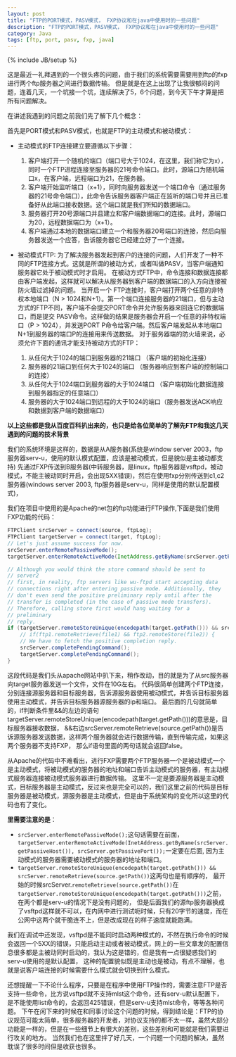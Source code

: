 ```yaml
---
layout: post
title: "FTP的PORT模式，PASV模式， FXP协议和在java中使用时的一些问题"
description: "FTP的PORT模式，PASV模式， FXP协议和在java中使用时的一些问题"
category: Java
tags: [ftp, port, pasv, fxp, java]
---
```

{% include JB/setup %}


这是最近一礼拜遇到的一个很头疼的问题，由于我们的系统需要需要用到ftp的fxp进行两个ftp服务器之间进行数据传输。 但是就是在这上出现了让我很郁闷的问题，连着几天，一个坑接一个坑，连续解决了5，6个问题，到今天下午才算是把所有问题解决。

在讲述我遇到的问题之前我们先了解下几个概念：

首先是PORT模式和PASV模式，也就是FTP的主动模式和被动模式：

* 主动模式的FTP连接建立要遵循以下步骤：

    1. 客户端打开一个随机的端口（端口号大于1024，在这里，我们称它为x），同时一个FTP进程连接至服务器的21号命令端口。此时，源端口为随机端口x，在客户端，远程端口为21，在服务器。
    2. 客户端开始监听端口（x+1），同时向服务器发送一个端口命令（通过服务器的21号命令端口），此命令告诉服务器客户端正在监听的端口号并且已准备好从此端口接收数据。这个端口就是我们所知的数据端口。
    3. 服务器打开20号源端口并且建立和客户端数据端口的连接。此时，源端口为20，远程数据端口为（x+1）。
    4. 客户端通过本地的数据端口建立一个和服务器20号端口的连接，然后向服务器发送一个应答，告诉服务器它已经建立好了一个连接。


* 被动模式FTP: 为了解决服务器发起到客户的连接的问题，人们开发了一种不同的FTP连接方式。这就是所谓的被动方式，或者叫做PASV，当客户端通知服务器它处于被动模式时才启用。 在被动方式FTP中，命令连接和数据连接都由客户端发起，这样就可以解决从服务器到客户端的数据端口的入方向连接被防火墙过滤掉的问题。 当开启一个 FTP连接时，客户端打开两个任意的非特权本地端口（N > 1024和N+1）。第一个端口连接服务器的21端口，但与主动方式的FTP不同，客户端不会提交PORT命令并允许服务器来回连它的数据端口，而是提交 PASV命令。这样做的结果是服务器会开启一个任意的非特权端口（P > 1024），并发送PORT P命令给客户端。然后客户端发起从本地端口N+1到服务器的端口P的连接用来传送数据。 对于服务器端的防火墙来说，必须允许下面的通讯才能支持被动方式的FTP：

    1. 从任何大于1024的端口到服务器的21端口 （客户端的初始化连接）
    2. 服务器的21端口到任何大于1024的端口 （服务器响应到客户端的控制端口的连接）
    3. 从任何大于1024端口到服务器的大于1024端口 （客户端初始化数据连接到服务器指定的任意端口）
    4. 服务器的大于1024端口到远程的大于1024的端口（服务器发送ACK响应和数据到客户端的数据端口）


**以上这些都是我从百度百科扒出来的，也只是给各位简单的了解先FTP和我这几天遇到的问题的技术背景**

我们的系统环境是这样的，数据是从A服务器(系统是window server 2003，ftp服务器serv-u，使用的默认模式配置，应该是被动模式，但是貌似是主被动都支持) 先通过FXP传送到B服务器(中转服务器，是linux，ftp服务器是vsftpd，被动模式，不能主被动同时开启，会出现5XX错误)，然后在使用fxp分别传送到c1,c2服务器(windows server 2003, ftp服务器是serv-u，同样是使用的默认配置模式)，

我们在项目中使用的是Apache的net包的ftp功能进行FTP操作,下面是我们使用FXP功能的代码：

```java
FTPClient srcServer = connect(source, ftpLog);
FTPClient targetServer = connect(target, ftpLog);
// Let's just assume success for now.
srcServer.enterRemotePassiveMode();
targetServer.enterRemoteActiveMode(InetAddress.getByName(srcServer.getPassiveHost()), srcServer.getPassivePort());

// Although you would think the store command should be sent to
// server2
// first, in reality, ftp servers like wu-ftpd start accepting data
// connections right after entering passive mode. Additionally, they
// don't even send the positive preliminary reply until after the
// transfer is completed (in the case of passive mode transfers).
// Therefore, calling store first would hang waiting for a
// preliminary
// reply.
if (targetServer.remoteStoreUnique(encodepath(target.getPath())) && srcServer.remoteRetrieve(source.getPath())) {
    // if(ftp1.remoteRetrieve(file1) && ftp2.remoteStore(file2)) {
    // We have to fetch the positive completion reply.
    srcServer.completePendingCommand();
    targetServer.completePendingCommand();
}

```

这段代码是我们头从apache网站中扒下来，稍作改动，目的就是为了从src服务器向target服务器发送一个文件，文件在10G左右。 代码很简单创建两个FTP连接，分别连接源服务器和目标服务器，告诉源服务器使用被动模式，并告诉目标服务器使用主动模式，并告诉目标服务器源服务器的ip和端口。 最后面的几句就简单的，if判断条件里&&的左边的语句targetServer.remoteStoreUnique(encodepath(target.getPath()))的意思是，目标服务器接收数据， &&右边srcServer.remoteRetrieve(source.getPath())是告诉源服务器发送数据，这样两个服务器就会进行数据传输，直到传输完成，如果这两个服务器不支持FXP， 那么if语句里面的两句话就会返回false。

从Apache的代码中不难看出，进行FXP需要两个FTP服务器一个是被动模式一个是主动模式，将被动模式的服务器的地址和端口告诉主动模式的服务器，有主动模式服务器连接被动模式服务器进行数据传输。 这里不一定是要源服务器是主动模式，目标服务器是主动模式，反过来也是完全可以的，我们这里之前的代码是目标服务器是被动模式，源服务器是主动模式，但是由于系统架构的变化所以这里的代码也有了变化。

**里需要注意的是**：

* `srcServer.enterRemotePassiveMode();`这句话需要在前面，`targetServer.enterRemoteActiveMode(InetAddress.getByName(srcServer.getPassiveHost()), srcServer.getPassivePort());`一定要在后面, 因为主动模式的服务器需要被动模式的服务器的地址和端口。
* `targetServer.remoteStoreUnique(encodepath(target.getPath())) && srcServer.remoteRetrieve(source.getPath())`这两句也是有顺序的， 最开始的时候srcServer.`remoteRetrieve(source.getPath())`在`targetServer.remoteStoreUnique(encodepath(target.getPath()))`之前，在两个都是serv-u的情况下是没有问题的， 但是后面我们的源ftp服务器换成了vsftpd这样就不可以，在内网中进行测试呃时候，只有20字节的速度，而在公网中这两个就干脆连不上，但是改成现在的样子速度就能跑满。

我们在调试中还发现，vsftpd是不能同时启动两种模式的，不然在执行命令的时候会返回一个5XX的错误，只能启动主动或者被动模式，网上的一些文章发的配置信息很多都是主被动同时启动的，我认为这是错的，但是我有一点很疑惑我们的serv-u使用的是默认配置， 这种的配置貌似既是主动也是被动，有点不理解，也就是说客户端连接的时候需要什么模式就会切换到什么模式。

还想提醒一下不论什么程序，只要是在程序中使用FTP操作的，需要注意FTP是否支持一些命令，比方说vsftpd就不支持mlst这个命令，还有serv-u默认配置下，是不能使用list命令的，会返回425错误，但是serv-u支持mlst命令，等等各种问题。 下午在闲下来的时候在和同事讨论这个问题的时候，得到结论是：FTP的协议规范可能太简单，很多服务器的开发者，对协议支持的都不太一样，虽然大部分功能是一样的，但是在一些细节上有很大的差别，这些差别和可能就是我们需要进行攻关的地方。 当然我们也在这里拌了好几天，一个问题一个问题的解决，虽然耽误了很多时间但是收获也很多。